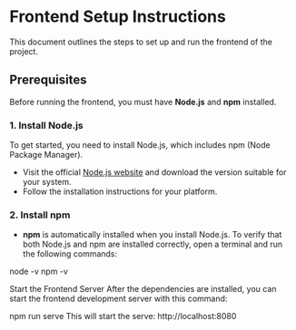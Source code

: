 # Frontend Setup Instructions

This document outlines the steps to set up and run the frontend of the project.

## Prerequisites

Before running the frontend, you must have **Node.js** and **npm** installed.

### 1. Install Node.js
To get started, you need to install Node.js, which includes npm (Node Package Manager).

- Visit the official [Node.js website](https://nodejs.org/) and download the version suitable for your system.
- Follow the installation instructions for your platform.

### 2. Install npm
- **npm** is automatically installed when you install Node.js. To verify that both Node.js and npm are installed correctly, open a terminal and run the following commands:

node -v
npm -v

Start the Frontend Server
After the dependencies are installed, you can start the frontend development server with this command:

npm run serve
This will start the serve: http://localhost:8080



